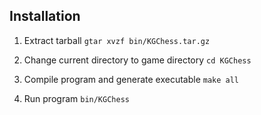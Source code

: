 ## Installation

1. Extract tarball
    ```gtar xvzf bin/KGChess.tar.gz```

2. Change current directory to game directory
    ```cd KGChess```

3. Compile program and generate executable
    ```make all```

4. Run program
    ```bin/KGChess```
